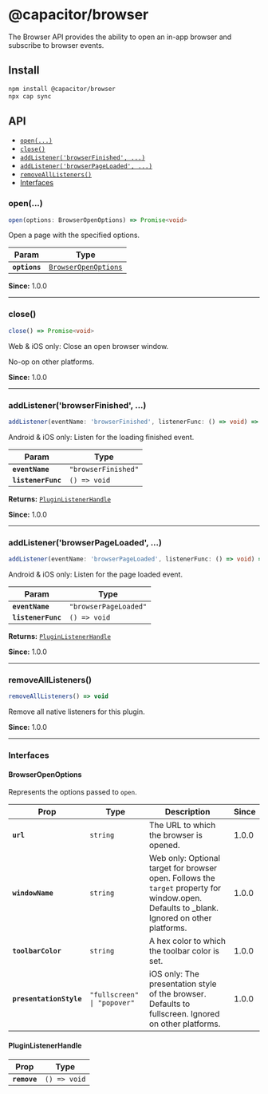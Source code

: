 # @capacitor/browser

The Browser API provides the ability to open an in-app browser and subscribe to browser events.

## Install

```bash
npm install @capacitor/browser
npx cap sync
```

## API

<docgen-index>

* [`open(...)`](#open)
* [`close()`](#close)
* [`addListener('browserFinished', ...)`](#addlistenerbrowserfinished-)
* [`addListener('browserPageLoaded', ...)`](#addlistenerbrowserpageloaded-)
* [`removeAllListeners()`](#removealllisteners)
* [Interfaces](#interfaces)

</docgen-index>

<docgen-api>
<!--Update the source file JSDoc comments and rerun docgen to update the docs below-->

### open(...)

```typescript
open(options: BrowserOpenOptions) => Promise<void>
```

Open a page with the specified options.

| Param         | Type                                                              |
| ------------- | ----------------------------------------------------------------- |
| **`options`** | <code><a href="#browseropenoptions">BrowserOpenOptions</a></code> |

**Since:** 1.0.0

--------------------


### close()

```typescript
close() => Promise<void>
```

Web & iOS only: Close an open browser window.

No-op on other platforms.

**Since:** 1.0.0

--------------------


### addListener('browserFinished', ...)

```typescript
addListener(eventName: 'browserFinished', listenerFunc: () => void) => PluginListenerHandle
```

Android & iOS only: Listen for the loading finished event.

| Param              | Type                           |
| ------------------ | ------------------------------ |
| **`eventName`**    | <code>"browserFinished"</code> |
| **`listenerFunc`** | <code>() =&gt; void</code>     |

**Returns:** <code><a href="#pluginlistenerhandle">PluginListenerHandle</a></code>

**Since:** 1.0.0

--------------------


### addListener('browserPageLoaded', ...)

```typescript
addListener(eventName: 'browserPageLoaded', listenerFunc: () => void) => PluginListenerHandle
```

Android & iOS only: Listen for the page loaded event.

| Param              | Type                             |
| ------------------ | -------------------------------- |
| **`eventName`**    | <code>"browserPageLoaded"</code> |
| **`listenerFunc`** | <code>() =&gt; void</code>       |

**Returns:** <code><a href="#pluginlistenerhandle">PluginListenerHandle</a></code>

**Since:** 1.0.0

--------------------


### removeAllListeners()

```typescript
removeAllListeners() => void
```

Remove all native listeners for this plugin.

**Since:** 1.0.0

--------------------


### Interfaces


#### BrowserOpenOptions

Represents the options passed to `open`.

| Prop                    | Type                                   | Description                                                                                                                                | Since |
| ----------------------- | -------------------------------------- | ------------------------------------------------------------------------------------------------------------------------------------------ | ----- |
| **`url`**               | <code>string</code>                    | The URL to which the browser is opened.                                                                                                    | 1.0.0 |
| **`windowName`**        | <code>string</code>                    | Web only: Optional target for browser open. Follows the `target` property for window.open. Defaults to _blank. Ignored on other platforms. | 1.0.0 |
| **`toolbarColor`**      | <code>string</code>                    | A hex color to which the toolbar color is set.                                                                                             | 1.0.0 |
| **`presentationStyle`** | <code>"fullscreen" \| "popover"</code> | iOS only: The presentation style of the browser. Defaults to fullscreen. Ignored on other platforms.                                       | 1.0.0 |


#### PluginListenerHandle

| Prop         | Type                       |
| ------------ | -------------------------- |
| **`remove`** | <code>() =&gt; void</code> |

</docgen-api>
